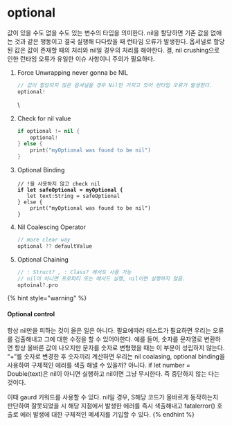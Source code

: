 # optional

값이 있을 수도 없을 수도 있는 변수의 타입을 의미한다. nil을 할당하면 기존 값을 없애는 것과 같은 행동이고 결국 실행해 다다랐을 때 런타임 오류가 발생한다. 옵셔널로 할당 된 값은 값이 존재할 때의 처리와 nil일 경우의 처리를 해야한다. 결, nil crushing으로 인한 런타임 오류가 유일한 이슈 사항이니 주의가 필요하다.

1.  Force Unwrapping never gonna be NIL&#x20;

    ```swift
    // 값이 할당되지 않은 옵셔널을 경우 Nil만 가지고 있어 런타임 오류가 발생한다.
    optional!
    ```

    \

2.  Check for nil value

    ```swift
    if optional != nil {
    	optional!
    } else {
    	print("myOptional was found to be nil")
    }
    ```


3.  Optional Binding

    <pre class="language-swift"><code class="lang-swift">// !을 사용하지 않고 check nil
    <strong>if let safeOptional = myOptional {
    </strong>	let text:String = safeOptional
    } else {
    	print("myOptional was found to be nil")
    }</code></pre>


4.  Nil Coalescing Operator

    ```swift
    // more clear way
    optional ?? defaultValue
    ```


5.  Optional Chaining

    ```swift
    // : Struct? , : Class? 에서도 사용 가능
    // nil이 아니면 프로퍼티 또는 메서드 실행, nil이면 실행하지 않음.
    optoinal?.pro
    ```



{% hint style="warning" %}
#### Optional control

항상 nil만을 피하는 것이 올은 일은 아니다. 필요에따라 테스트가 필요하면 우리는 오류를 검출해내고 그에 대한 수정을 할 수 있어야한다. 예를 들어, 숫자를 문자열로 변환하면 항상 올바른 값이 나오지만 문자를 숫자로 변형했을 때는 이 부분이 성립하지 않는다. “+”를 숫자로 변경한 후 숫자끼리 계산하면 우리는 nil coalasing, optional binding을 사용하여 구체적인 에러를 색출 해낼 수 있을까? 아니다. if let number = Double(text)은 nil이 아니면 실행하고 nil이면 그냥 무시한다. 즉 중단하지 않는 다는 것이다.

이때 gaurd 키워드를 사용할 수 있다. nil일 경우, S해당 코드가 올바르게 동작하는지 판단하여 잘못되었을 시 해당 지점에서 발생한 에러를 즉시 색출해내고 fatalerror() 호출로 에러 발생에 대한 구체적인 메세지를 기입할 수 있다.
{% endhint %}


